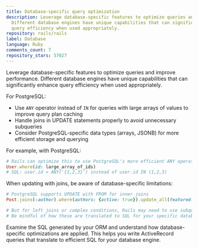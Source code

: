 ```yaml
---
title: Database-specific query optimization
description: Leverage database-specific features to optimize queries and improve performance.
  Different database engines have unique capabilities that can significantly enhance
  query efficiency when used appropriately.
repository: rails/rails
label: Database
language: Ruby
comments_count: 7
repository_stars: 57027
---
```


Leverage database-specific features to optimize queries and improve performance. Different database engines have unique capabilities that can significantly enhance query efficiency when used appropriately.

For PostgreSQL:
- Use `ANY` operator instead of `IN` for queries with large arrays of values to improve query plan caching
- Handle joins in UPDATE statements properly to avoid unnecessary subqueries
- Consider PostgreSQL-specific data types (arrays, JSONB) for more efficient storage and querying

For example, with PostgreSQL:

```ruby
# Rails can optimize this to use PostgreSQL's more efficient ANY operator:
User.where(id: large_array_of_ids)
# SQL: user.id = ANY('{1,2,3}') instead of user.id IN (1,2,3)
```

When updating with joins, be aware of database-specific limitations:

```ruby
# PostgreSQL supports UPDATE with FROM for inner joins
Post.joins(:author).where(authors: {active: true}).update_all(featured: true)

# But for left joins or complex conditions, Rails may need to use subqueries
# Be mindful of how these are translated to SQL for your specific database
```

Examine the SQL generated by your ORM and understand how database-specific optimizations are applied. This helps you write ActiveRecord queries that translate to efficient SQL for your database engine.
